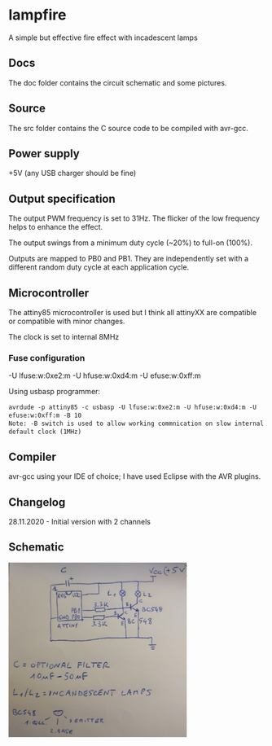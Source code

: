 # lampfire
A simple but effective fire effect with incadescent lamps

## Docs
The doc folder contains the circuit schematic and some pictures.

## Source
The src folder contains the C source code to be compiled with avr-gcc.

## Power supply
+5V (any USB charger should be fine)

## Output specification
The output PWM frequency is set to 31Hz. The flicker of the low frequency helps to enhance the effect.

The output swings from a minimum duty cycle (~20%) to full-on (100%).

Outputs are mapped to PB0 and PB1. They are independently set with a different random duty cycle at each application cycle.

## Microcontroller
The attiny85 microcontroller is used but I think all attinyXX are compatible or compatible with minor changes.

The clock is set to internal 8MHz

### Fuse configuration
-U lfuse:w:0xe2:m -U hfuse:w:0xd4:m -U efuse:w:0xff:m

Using usbasp programmer:

    avrdude -p attiny85 -c usbasp -U lfuse:w:0xe2:m -U hfuse:w:0xd4:m -U efuse:w:0xff:m -B 10
    Note: -B switch is used to allow working commnication on slow internal default clock (1MHz)

## Compiler
avr-gcc
using your IDE of choice; I have used Eclipse with the AVR plugins.

## Changelog
28.11.2020 - Initial version with 2 channels

## Schematic
<img src="/doc/Schematic.jpg" width="350"> 
